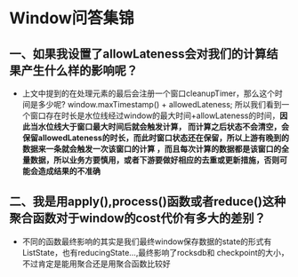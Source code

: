 # Window问答集锦

## 一、如果我设置了allowLateness会对我们的计算结果产生什么样的影响呢？

- 上文中提到的在处理元素的最后会注册一个窗口cleanupTimer，那么这个时间是多少呢? window.maxTimestamp() + allowedLateness; 
  所以我们看到一个窗口存在时长是水位线经过window的最大时间+allowLateness的时间，**因此当水位线大于窗口最大时间后就会触发计算，
  而计算之后状态不会清空，会保留allowedLateness的时长，而此时窗口状态还在保留，所以上游有晚到的数据来一条就会触发一次该窗口的计算
  ，而且每次计算的数据都是该窗口的全量数据，所以业务方要慎用，或者下游要做好相应的去重或更新措施，否则可能会造成结果的不准确**
  
  
## 二、我是用apply(),process()函数或者reduce()这种聚合函数对于window的cost代价有多大的差别？

- 不同的函数最终影响的其实是我们最终window保存数据的state的形式有ListState，也有reducingState…,最终影响了rocksdb和
  checkpoint的大小，不过肯定是能用聚合还是用聚合函数比较好